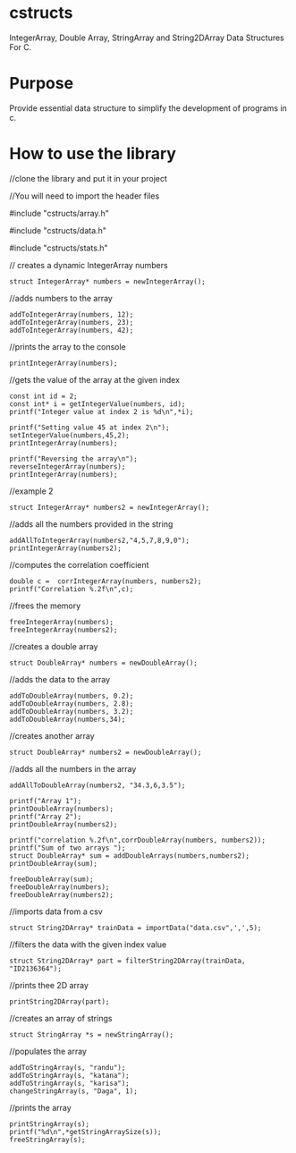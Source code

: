 # cstructs
IntegerArray, Double Array, StringArray and String2DArray Data Structures For C.

# Purpose

Provide essential data structure to simplify the development of programs in c.

# How to use the library

  //clone the library and put it in your project
  
  //You will need to import the header files
  
  #include "cstructs/array.h"
  
  #include "cstructs/data.h"
  
  #include "cstructs/stats.h"

  // creates a dynamic IntegerArray numbers
  
	struct IntegerArray* numbers = newIntegerArray();
  //adds numbers to the array
  
	addToIntegerArray(numbers, 12);
	addToIntegerArray(numbers, 23);
	addToIntegerArray(numbers, 42);

  //prints the array to the console
  
	printIntegerArray(numbers);

  //gets the value of the array at the given index
  
	const int id = 2;
	const int* i = getIntegerValue(numbers, id);
	printf("Integer value at index 2 is %d\n",*i);

	printf("Setting value 45 at index 2\n");
	setIntegerValue(numbers,45,2);
	printIntegerArray(numbers);

	printf("Reversing the array\n");
	reverseIntegerArray(numbers);
	printIntegerArray(numbers);

  //example 2
  
	struct IntegerArray* numbers2 = newIntegerArray();
  //adds all the numbers provided in the string
  
	addAllToIntegerArray(numbers2,"4,5,7,8,9,0");
	printIntegerArray(numbers2);

  //computes the correlation coefficient
  
	double c =  corrIntegerArray(numbers, numbers2);
	printf("Correlation %.2f\n",c);

  //frees the memory
  
	freeIntegerArray(numbers);
	freeIntegerArray(numbers2);

  //creates a double array
  
	struct DoubleArray* numbers = newDoubleArray();
  //adds the data to the array
  
	addToDoubleArray(numbers, 0.2);
	addToDoubleArray(numbers, 2.8);
	addToDoubleArray(numbers, 3.2);
	addToDoubleArray(numbers,34);
  
  //creates another array
  
	struct DoubleArray* numbers2 = newDoubleArray();
  //adds all the numbers in the array
  
	addAllToDoubleArray(numbers2, "34.3,6,3.5");

	printf("Array 1");
	printDoubleArray(numbers);
	printf("Array 2");
	printDoubleArray(numbers2);

	printf("correlation %.2f\n",corrDoubleArray(numbers, numbers2));
	printf("Sum of two arrays ");
	struct DoubleArray* sum = addDoubleArrays(numbers,numbers2);
	printDoubleArray(sum);

	freeDoubleArray(sum);
	freeDoubleArray(numbers);
	freeDoubleArray(numbers2);

  //imports data from a csv
  
	struct String2DArray* trainData = importData("data.csv",',',5);
  //filters the data with the given index value
  
	struct String2DArray* part = filterString2DArray(trainData, "ID2136364");
  
  //prints thee 2D array
  
	printString2DArray(part);


  //creates an array of strings
  
	struct StringArray *s = newStringArray();
  
  //populates the array
  
	addToStringArray(s, "randu");
	addToStringArray(s, "katana");
	addToStringArray(s, "karisa");
	changeStringArray(s, "Daga", 1);
	
  //prints the array
  
	printStringArray(s);
	printf("%d\n",*getStringArraySize(s));
	freeStringArray(s);
